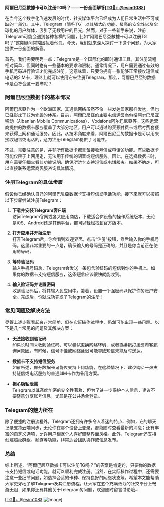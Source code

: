 **阿爾巴尼亞數據卡可以注册TG吗？——一份全面解答[[TG💪+ @esim1088](https://t.me/s/esim1088)]**

在当今这个数字化飞速发展的时代，社交媒体平台已经成为人们日常生活中不可或缺的一部分。其中，Telegram（简称TG）以其强大的功能、极高的安全性以及全球化的用户群体，吸引了无数用户的目光。然而，对于一些新手来说，注册Telegram可能会遇到各种各样的问题，比如“阿爾巴尼亞數據卡可以注册TG吗？”这类疑问常常困扰着他们。今天，我们就来深入探讨一下这个问题，为大家提供一份全面的解答。

首先，我们需要明确一点：Telegram是一个国际化的即时通讯工具，其注册流程相对简单，但同时也有一些基本的要求和限制。通常情况下，用户需要通过有效的手机号码进行验证才能完成注册。这意味着，只要你拥有一张能够正常接收短信或电话的SIM卡，理论上就可以使用它来注册Telegram。那么，阿爾巴尼亞的数据卡是否符合这一要求呢？

### 阿爾巴尼亞数据卡的基本情况

阿爾巴尼亞作为一个欧洲国家，其通信网络虽然不像一些发达国家那样发达，但也已经形成了较为完善的体系。目前，阿爾巴尼亞的主要电信运营商包括阿尔巴尼亚移动（Albanian Mobile Communications）、Vodafone阿尔巴尼亞等。这些运营商提供的数据卡服务覆盖了大部分地区，用户可以通过购买预付费卡或后付费套餐来获得上网和通话服务。因此，从技术角度来看，阿爾巴尼亞的数据卡是可以用来接收短信或电话的，这为注册Telegram提供了可能性。

不过，需要注意的是，并非所有数据卡都具备接收短信或电话的功能。有些数据卡可能仅限于上网用途，无法用于传统的语音或短信服务。因此，在选择数据卡时，用户需要仔细查看其功能说明，确保所选卡支持短信或电话服务。如果不确定，可以直接联系运营商客服咨询具体情况。

### 注册Telegram的具体步骤

假设你已经确认自己的阿爾巴尼亞数据卡支持短信或电话功能，接下来就可以按照以下步骤尝试注册Telegram：

1. **下载并安装Telegram客户端**  
   访问Telegram官网或各大应用商店，下载适合你设备的操作系统版本。无论是iOS、Android还是其他平台，都可以轻松找到官方版本。

2. **打开应用并开始注册**  
   打开Telegram后，你会看到欢迎界面。点击“注册”按钮，然后输入你的手机号码。这里非常重要的一点是，确保输入的号码是正确的，并且是你当前正在使用的号码。

3. **等待验证码**  
   输入手机号码后，Telegram会发送一条包含验证码的短信到你的手机上。如果你的数据卡支持短信服务，这条短信应该很快就能收到。

4. **输入验证码并设置密码**  
   收到验证码后，将其输入到应用中。接着，设置一个强密码以保护你的账户安全。完成后，你就成功完成了Telegram的注册！

### 常见问题及解决方法

尽管上述步骤看起来非常简单，但在实际操作过程中，仍然可能出现一些问题。以下是几个常见的问题及其解决方案：

- **无法接收到验证码**  
  如果长时间未收到验证码，可以尝试更换网络环境，或者直接拨打运营商客服询问原因。有时候，信号不佳或网络延迟可能导致短信未能及时送达。

- **数据卡不支持短信服务**  
  如前所述，部分数据卡可能仅支持上网功能。在这种情况下，建议购买一张支持短信或电话服务的普通SIM卡作为备用方案。

- **担心隐私泄露**  
  Telegram以其高度加密的安全性著称，但为了进一步保护个人信息，建议不要随意分享账号信息，尤其是在公共场合登录。

### Telegram的魅力所在

除了便捷的注册流程外，Telegram还拥有许多令人着迷的特点。例如，它的聊天记录支持云端同步，无论你在哪个设备上登录，都能随时查看最新的消息；还有丰富的自定义选项，允许用户根据个人喜好调整界面风格。此外，Telegram还支持创建超级群组、频道等功能，非常适合团队协作或信息发布。

### 总结

综上所述，“阿爾巴尼亞數據卡可以注册TG吗？”的答案是肯定的，只要你的数据卡支持短信或电话功能，就可以顺利完成注册。当然，在实际操作过程中，还需要注意一些细节问题，如选择合适的卡种、保持良好的网络状态等。希望本文能帮助大家更好地了解Telegram及其注册流程，让大家在这个充满活力的社交平台上畅游无阻！如果你还有其他关于Telegram的问题，欢迎随时留言讨论哦~

[[TG💪+ @esim1088](https://t.me/s/esim1088) ![Image](https://i.postimg.cc/4NQfJmqS/Snipaste-2025-05-13-00-14-12.png)]